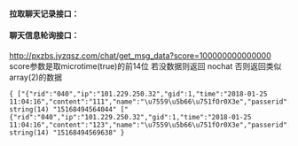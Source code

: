 #### 拉取聊天记录接口：



#### 聊天信息轮询接口：
http://pxzbs.jyzqsz.com/chat/get_msg_data?score=100000000000000 
score参数是取microtime(true)的前14位  若没数据则返回 nochat  否则返回类似array(2)的数据
```
{ ["{"rid":"040","ip":"101.229.250.32","gid":1,"time":"2018-01-25 11:04:16","content":"111","name":"\u7559\u5b66\u751fOr0X3e","passerid":"17"}"]=> string(14) "15168494564044" ["{"rid":"040","ip":"101.229.250.32","gid":1,"time":"2018-01-25 11:04:16","content":"123","name":"\u7559\u5b66\u751fOr0X3e","passerid":"17"}"]=> string(14) "15168494569638" }
```

